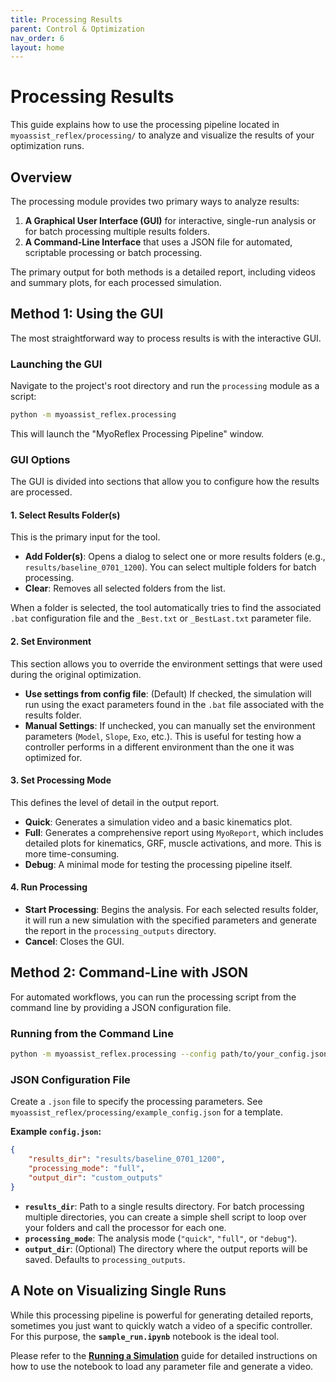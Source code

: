 ```yaml
---
title: Processing Results
parent: Control & Optimization
nav_order: 6
layout: home
---
```


# Processing Results

This guide explains how to use the processing pipeline located in `myoassist_reflex/processing/` to analyze and visualize the results of your optimization runs.

## Overview

The processing module provides two primary ways to analyze results:
1.  **A Graphical User Interface (GUI)** for interactive, single-run analysis or for batch processing multiple results folders.
2.  **A Command-Line Interface** that uses a JSON file for automated, scriptable processing or batch processing.

The primary output for both methods is a detailed report, including videos and summary plots, for each processed simulation.

## Method 1: Using the GUI

The most straightforward way to process results is with the interactive GUI.

### Launching the GUI

Navigate to the project's root directory and run the `processing` module as a script:

```bash
python -m myoassist_reflex.processing
```

This will launch the "MyoReflex Processing Pipeline" window.

### GUI Options

The GUI is divided into sections that allow you to configure how the results are processed.

#### 1. Select Results Folder(s)

This is the primary input for the tool.
- **Add Folder(s)**: Opens a dialog to select one or more results folders (e.g., `results/baseline_0701_1200`). You can select multiple folders for batch processing.
- **Clear**: Removes all selected folders from the list.

When a folder is selected, the tool automatically tries to find the associated `.bat` configuration file and the `_Best.txt` or `_BestLast.txt` parameter file.

#### 2. Set Environment

This section allows you to override the environment settings that were used during the original optimization.

- **Use settings from config file**: (Default) If checked, the simulation will run using the exact parameters found in the `.bat` file associated with the results folder.
- **Manual Settings**: If unchecked, you can manually set the environment parameters (`Model`, `Slope`, `Exo`, etc.). This is useful for testing how a controller performs in a different environment than the one it was optimized for.

#### 3. Set Processing Mode

This defines the level of detail in the output report.
- **Quick**: Generates a simulation video and a basic kinematics plot.
- **Full**: Generates a comprehensive report using `MyoReport`, which includes detailed plots for kinematics, GRF, muscle activations, and more. This is more time-consuming.
- **Debug**: A minimal mode for testing the processing pipeline itself.

#### 4. Run Processing
- **Start Processing**: Begins the analysis. For each selected results folder, it will run a new simulation with the specified parameters and generate the report in the `processing_outputs` directory.
- **Cancel**: Closes the GUI.

## Method 2: Command-Line with JSON

For automated workflows, you can run the processing script from the command line by providing a JSON configuration file.

### Running from the Command Line

```bash
python -m myoassist_reflex.processing --config path/to/your_config.json
```

### JSON Configuration File

Create a `.json` file to specify the processing parameters. See `myoassist_reflex/processing/example_config.json` for a template.

**Example `config.json`:**
```json
{
    "results_dir": "results/baseline_0701_1200",
    "processing_mode": "full",
    "output_dir": "custom_outputs"
}
```

- **`results_dir`**: Path to a single results directory. For batch processing multiple directories, you can create a simple shell script to loop over your folders and call the processor for each one.
- **`processing_mode`**: The analysis mode (`"quick"`, `"full"`, or `"debug"`).
- **`output_dir`**: (Optional) The directory where the output reports will be saved. Defaults to `processing_outputs`.

## A Note on Visualizing Single Runs

While this processing pipeline is powerful for generating detailed reports, sometimes you just want to quickly watch a video of a specific controller. For this purpose, the **`sample_run.ipynb`** notebook is the ideal tool.

Please refer to the **[Running a Simulation](Running_Simulations)** guide for detailed instructions on how to use the notebook to load any parameter file and generate a video. 
